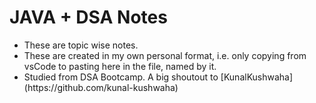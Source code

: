 <h1> JAVA + DSA Notes </h1>
<ul>
  <li> These are topic wise notes.</li>
  <li>These are created in my own personal format, i.e. only copying from vsCode to pasting here in the file, named by it.</li>
  <li>Studied from DSA Bootcamp. A big shoutout to [KunalKushwaha](https://github.com/kunal-kushwaha)</li>
</ul>
<br>

